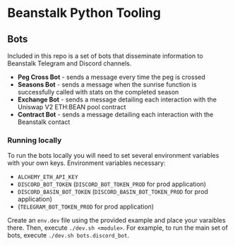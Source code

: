 # Beanstalk Python Tooling

## Bots
Included in this repo is a set of bots that disseminate information to Beanstalk Telegram and Discord channels.
- **Peg Cross Bot** - sends a message every time the peg is crossed
- **Seasons Bot** - sends a message when the sunrise function is successfully called with stats on the completed season
- **Exchange Bot** - sends a message detailing each interaction with the Uniswap V2 ETH:BEAN pool contract
- **Contract Bot** - sends a message detailing each interaction with the Beanstalk contact

### Running locally
To run the bots locally you will need to set several environment variables with your own keys.
Environment variables necessary:
- `ALCHEMY_ETH_API_KEY`
- `DISCORD_BOT_TOKEN` (`DISCORD_BOT_TOKEN_PROD` for prod application)
- `DISCORD_BASIN_BOT_TOKEN` (`DISCORD_BASIN_BOT_TOKEN_PROD` for prod application)
- (`TELEGRAM_BOT_TOKEN_PROD` for prod application)

Create an `env.dev` file using the provided example and place your varaibles there. Then, execute `./dev.sh <module>`. For example, to run the main set of bots, execute `./dev.sh bots.discord_bot`.